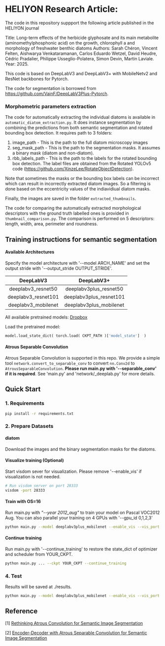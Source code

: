 # HELIYON Research Article: 
The code in this repository suppport the following article published in the HELIYON journal

Title: Long-term effects of the herbicide glyphosate and its main metabolite (aminomethylphosphonic acid) on the growth, chlorophyll a and morphology of freshwater benthic diatoms 
Authors: Sarah Chéron, Vincent Felten, Aishwarya Venkataramanan, Carlos Eduardo Wetzel, David Heudre, Cédric Pradalier, Philippe Usseglio-Polatera, Simon Devin, Martin Laviale.
Year: 2025.

This code is based on DeepLabV3 and DeepLabV3+ with MobileNetv2 and ResNet backbones for Pytorch.

The code for segmentation is borrowed from https://github.com/VainF/DeepLabV3Plus-Pytorch. 



### Morphometric parameters extraction
The code for automatically extracting the individual diatoms is available in `automatic_diatom_extraction.py`. It does instance segmentation by combining the predictions from both semantic segmentation and rotated bounding box detection. It requires path to 3 folders: 
1. image_path - This is the path to the full diatom microscopy images
2. seg_mask_path - This is the path to the segmentation masks. It assumes a binary mask (diatom and non-diatom).
3. rbb_labels_path - This is the path to the labels for the rotated bounding box detection. The label files are obtained from the Rotated YOLOv5 code (https://github.com/XinzeLee/RotateObjectDetection).

Note that sometimes the masks or the bounding box labels can be incorrect which can result in incorrectly extracted diatom images. So a filtering is done based on the eccentricity values of the indiavidiual diatom masks. 

Finally, the images are saved in the folder `extracted_thumbnails`.

The code for comparing the automatically extracted morphological descriptors with the ground truth labelled ones is provided in `thumbnail_comparison.py`. The comparison is performed on 5 descriptors: length, width, area, perimeter and roundness.


## Training instructions for semantic segmentation

#### Available Architectures
Specify the model architecture with '--model ARCH_NAME' and set the output stride with '--output_stride OUTPUT_STRIDE'.

| DeepLabV3    |  DeepLabV3+        |
| :---: | :---:     |
|deeplabv3_resnet50|deeplabv3plus_resnet50|
|deeplabv3_resnet101|deeplabv3plus_resnet101|
|deeplabv3_mobilenet|deeplabv3plus_mobilenet |

All available pretrained models: [Dropbox](https://www.dropbox.com/sh/w3z9z8lqpi8b2w7/AAB0vkl4F5vy6HdIhmRCTKHSa?dl=0)

Load the pretrained model:
```python
model.load_state_dict( torch.load( CKPT_PATH )['model_state']  )
```

#### Atrous Separable Convolution
Atrous Separable Convolution is supported in this repo. We provide a simple tool ``network.convert_to_separable_conv`` to convert ``nn.Conv2d`` to ``AtrousSeparableConvolution``. **Please run main.py with '--separable_conv' if it is required**. See 'main.py' and 'network/_deeplab.py' for more details. 



## Quick Start

### 1. Requirements

```bash
pip install -r requirements.txt
```

### 2. Prepare Datasets

#### diatom

Download the images and the binary segmentation masks for the diatoms.

#### Visualize training (Optional)

Start visdom sever for visualization. Please remove '--enable_vis' if visualization is not needed. 

```bash
# Run visdom server on port 28333
visdom -port 28333
```

#### Train with OS=16

Run main.py with *"--year 2012_aug"* to train your model on Pascal VOC2012 Aug. You can also parallel your training on 4 GPUs with '--gpu_id 0,1,2,3'

```bash
python main.py --model deeplabv3plus_mobilenet --enable_vis --vis_port 28333 --gpu_id 0 --year 2012_aug --crop_val --lr 0.01 --crop_size 513 --batch_size 16 --output_stride 16
```

#### Continue training

Run main.py with '--continue_training' to restore the state_dict of optimizer and scheduler from YOUR_CKPT.

```bash
python main.py ... --ckpt YOUR_CKPT --continue_training
```

### 4. Test

Results will be saved at ./results.

```bash
python main.py --model deeplabv3plus_mobilenet --enable_vis --vis_port 28333 --gpu_id 0 --year 2012_aug --crop_val --lr 0.01 --crop_size 513 --batch_size 16 --output_stride 16 --ckpt checkpoints/best_deeplabv3plus_mobilenet_voc_os16.pth --test_only --save_val_results
```

## Reference

[1] [Rethinking Atrous Convolution for Semantic Image Segmentation](https://arxiv.org/abs/1706.05587)

[2] [Encoder-Decoder with Atrous Separable Convolution for Semantic Image Segmentation](https://arxiv.org/abs/1802.02611)
